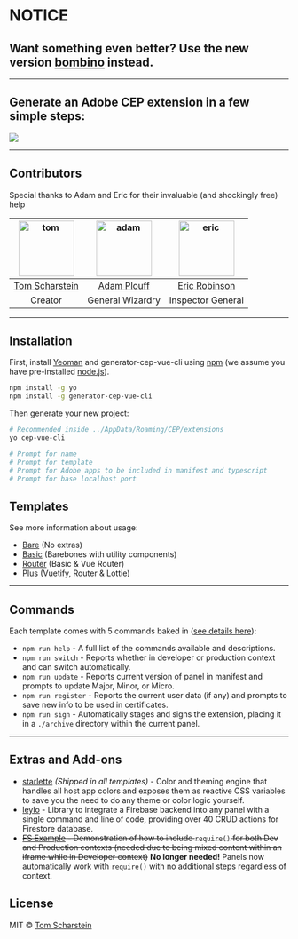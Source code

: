 # NOTICE

## Want something even better? Use the new version [bombino](https://github.com/Inventsable/bombino) instead.

---

## Generate an Adobe CEP extension in a few simple steps:

![](https://thumbs.gfycat.com/GloriousAlarmingInchworm-size_restricted.gif)

---

## Contributors

Special thanks to Adam and Eric for their invaluable (and shockingly free) help

| <a href="https://github.com/Inventsable"><img src="https://avatars2.githubusercontent.com/u/37279677?s=460&v=4" alt="tom" width="100"/></a> | <a href="https://github.com/adamplouff"><img src="https://avatars1.githubusercontent.com/u/8580225?s=460&v=4" alt="adam" width="100"/></a> | <a href="https://github.com/ericdrobinson"><img src="https://avatars0.githubusercontent.com/u/9142587?s=460&v=4" alt="eric" width="100"/></a> |
| :-----------------------------------------------------------------------------------------------------------------------------------------: | :----------------------------------------------------------------------------------------------------------------------------------------: | :-------------------------------------------------------------------------------------------------------------------------------------------: |
|                                              [Tom Scharstein](https://github.com/Inventsable)                                               |                                                [Adam Plouff](https://github.com/adamplouff)                                                |                                               [Eric Robinson](https://github.com/ericdrobinson)                                               |
|                                                                   Creator                                                                   |                                                              General Wizardry                                                              |                                                               Inspector General                                                               |

---

## Installation

First, install [Yeoman](http://yeoman.io) and generator-cep-vue-cli using [npm](https://www.npmjs.com/) (we assume you have pre-installed [node.js](https://nodejs.org/)).

```bash
npm install -g yo
npm install -g generator-cep-vue-cli
```

Then generate your new project:

```bash
# Recommended inside ../AppData/Roaming/CEP/extensions
yo cep-vue-cli

# Prompt for name
# Prompt for template
# Prompt for Adobe apps to be included in manifest and typescript
# Prompt for base localhost port
```

## Templates

See more information about usage:

- [Bare](https://github.com/Inventsable/cep-vue-cli-bare2x) (No extras)
- [Basic](https://github.com/Inventsable/cep-vue-cli-basic2x) (Barebones with utility components)
- [Router](https://github.com/Inventsable/cep-vue-cli-router2x) (Basic & Vue Router)
- [Plus](https://github.com/Inventsable/cep-vue-cli-plus2x) (Vuetify, Router & Lottie)

---

## Commands

Each template comes with 5 commands baked in ([see details here](https://github.com/Inventsable/CEP-Self-Signing-Panel#what-do-they-do)):

- `npm run help` - A full list of the commands available and descriptions.
- `npm run switch` - Reports whether in developer or production context and can switch automatically.
- `npm run update` - Reports current version of panel in manifest and prompts to update Major, Minor, or Micro.
- `npm run register` - Reports the current user data (if any) and prompts to save new info to be used in certificates.
- `npm run sign` - Automatically stages and signs the extension, placing it in a `./archive` directory within the current panel.

---

## Extras and Add-ons

- [starlette](https://github.com/Inventsable/starlette) _(Shipped in all templates)_ - Color and theming engine that handles all host app colors and exposes them as reactive CSS variables to save you the need to do any theme or color logic yourself.
- [leylo](https://github.com/Inventsable/leylo) - Library to integrate a Firebase backend into any panel with a single command and line of code, providing over 40 CRUD actions for Firestore database.
- ~~[FS Example](https://github.com/Inventsable/CEP-FS-Example) - Demonstration of how to include `require()` for both Dev and Production contexts (needed due to being mixed content within an iframe while in Developer context)~~ **No longer needed!** Panels now automatically work with `require()` with no additional steps regardless of context.

## License

MIT © [Tom Scharstein](www.inventsable.cc)

[npm-image]: https://badge.fury.io/js/generator-cep-vue-cli.svg
[npm-url]: https://npmjs.org/package/generator-cep-vue-cli
[travis-image]: https://travis-ci.org/Inventsable/generator-cep-vue-cli.svg?branch=master
[travis-url]: https://travis-ci.org/Inventsable/generator-cep-vue-cli
[daviddm-image]: https://david-dm.org/Inventsable/generator-cep-vue-cli.svg?theme=shields.io
[daviddm-url]: https://david-dm.org/Inventsable/generator-cep-vue-cli
